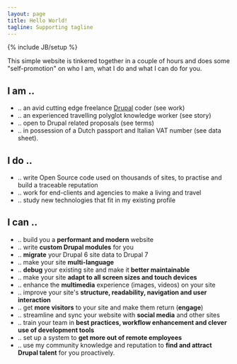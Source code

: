 ```yaml
---
layout: page
title: Hello World!
tagline: Supporting tagline
---
```

{% include JB/setup %}

This simple website is tinkered together in a couple of hours and does some "self-promotion" on who I am, what I do and what I can do for you.

## I am ..
- .. an avid cutting edge freelance [Drupal](https://www.drupal.org/ ) coder (see work)
- .. an experienced travelling polyglot knowledge worker (see story)
- .. open to Drupal related proposals (see terms)
- .. in possession of a Dutch passport and Italian VAT number (see data sheet).

## I do ..
- .. write Open Source code used on thousands of sites, to practise and build a traceable reputation
- .. work for end-clients and agencies to make a living and travel
- .. study new technologies that fit in my existing profile

## I can ..
- .. build you a **performant and modern** website
- .. write **custom Drupal modules** for you
- .. **migrate** your Drupal 6 site data to Drupal 7
- .. make your site **multi-language**
- .. **debug** your existing site and make it **better maintainable**
- .. make your site **adapt to all screen sizes and touch devices**
- .. enhance the **multimedia** experience (images, videos) on your site
- .. improve your site's **structure, readability, navigation and user interaction**
- .. get **more visitors** to your site and make them return (**engage**)
- .. streamline and sync your website with **social media** and other sites
- .. train your team in **best practices, workflow enhancement and clever use of development tools**
- .. set up a system to **get more out of remote employees**
- .. use my community knowledge and reputation to **find and attract Drupal talent** for you proactively.
